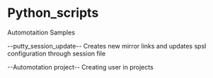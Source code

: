 # Python_scripts

Automotaition Samples

--putty_session_update--
Creates new mirror links and updates spsl configuration through session file

--Automotation project--
Creating user in projects
